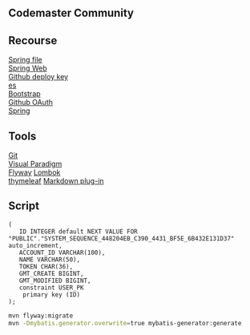 ## Codemaster Community

## Recourse
[Spring file](https://spring.io/guides)  
[Spring Web](https://spring.io/guides/gs/serving-web-content/)  
[Github deploy key](https://developer.github.com/v3/guides/managing-deploy-keys/#deploy-keys)  
[es](https://elasticsearch.cn/explore)  
[Bootstrap](https://v3.bootcss.com/getting-started/)  
[Github OAuth](https://developer.github.com/apps/building-oauth-apps/creating-an-oauth-app/)  
[Spring](https://docs.spring.io/spring-boot/docs/2.2.0.RC1/reference/htmlsingle/#boot-features-embedded-database-support)
## Tools
[Git](https://git-scm.com/download_)  
[Visual Paradigm](https://www.visual-paradigm.com_)  
[Flyway](https://flywaydb.org/getstarted/firststeps/maven) 
[Lombok](https://www.projectlombok.org)  
[thymeleaf](https://www.thymeleaf.org/doc/tutorials/3.0/usingthymeleaf.html) 
[Markdown plug-in](http://editor.md.ipandao.com)

## Script
```create table USER
(
   ID INTEGER default NEXT VALUE FOR "PUBLIC"."SYSTEM_SEQUENCE_448204EB_C390_4431_BF5E_6B432E131D37" auto_increment,
   ACCOUNT_ID VARCHAR(100),
   NAME VARCHAR(50),
   TOKEN CHAR(36),
   GMT_CREATE BIGINT,
   GMT_MODIFIED BIGINT,
   constraint USER_PK
   	primary key (ID)
);

```
```bash
mvn flyway:migrate
mvn -Dmybatis.generator.overwrite=true mybatis-generator:generate
```